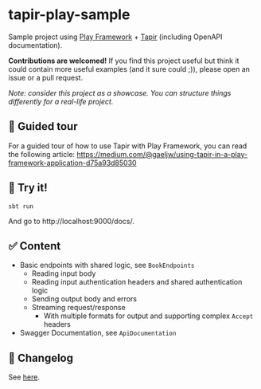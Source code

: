 # tapir-play-sample

Sample project using [Play Framework](https://github.com/playframework) + [Tapir](https://github.com/softwaremill/tapir) (including OpenAPI documentation).

**Contributions are welcomed!** If you find this project useful but think it could contain more useful examples (and it sure could ;)), please open an issue or a pull request.

_Note: consider this project as a showcase._
_You can structure things differently for a real-life project._

## 📖 Guided tour

For a guided tour of how to use Tapir with Play Framework,
you can read the following article: https://medium.com/@gaeljw/using-tapir-in-a-play-framework-application-d75a93d85030

## 🚀 Try it!

```
sbt run
```

And go to http://localhost:9000/docs/.

## ✅ Content 

- Basic endpoints with shared logic, see `BookEndpoints`
  - Reading input body
  - Reading input authentication headers and shared authentication logic
  - Sending output body and errors
  - Streaming request/response
    - With multiple formats for output and supporting complex `Accept` headers
- Swagger Documentation, see `ApiDocumentation` 

## 📜 Changelog

See [here](./CHANGELOG.md).
